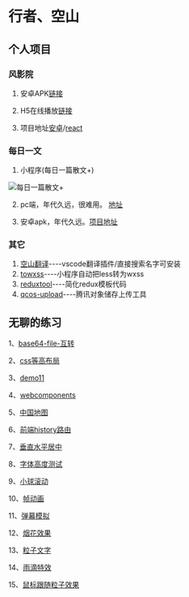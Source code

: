 # 行者、空山

## 个人项目

### 风影院

1. 安卓APK[链接](https://apks-1252514056.cos.ap-chengdu.myqcloud.com/%E9%A3%8E%E5%BD%B1%E9%99%A2_v1.7_2018-10-14-release.apk)

2. H5在线播放[链接](http://movie.zackdk.top/)

3. 项目地址[安卓](https://github.com/CodeByZack/kongtv-android/)/[react](https://github.com/CodeByZack/kongtv-react/)


### 每日一文

1. 小程序(每日一篇散文+)

![每日一篇散文+](https://apks-1252514056.cos.ap-chengdu.myqcloud.com/%E6%AF%8F%E6%97%A5%E4%B8%80%E7%AF%87%E6%95%A3%E6%96%87%2B.jpg)

2. pc端，年代久远，很难用。 [地址](https://emptymountain.netlify.com/)

3. 安卓apk，年代久远。[项目地址](https://github.com/CodeByZack/mryw-android-bmob)

### 其它

1. [空山翻译](https://marketplace.visualstudio.com/items?itemName=zackdk.empty-translate#review-details)----vscode翻译插件/直接搜索名字可安装
2. [towxss](https://www.npmjs.com/package/towxss)----小程序自动把less转为wxss
3. [reduxtool](https://www.npmjs.com/package/@zackdk/reduxtool)----简化redux模板代码
4. [qcos-upload](https://www.npmjs.com/package/qcos-upload)----腾讯对象储存上传工具




## 无聊的练习

1、[base64-file-互转](https://codebyzack.github.io/web_demo/demo/base64-file-互转)

2、[css等高布局](https://codebyzack.github.io/web_demo/demo/css等高布局)

3、[demo11](https://codebyzack.github.io/web_demo/demo/demo11)

4、[webcomponents](https://codebyzack.github.io/web_demo/demo/webcomponents)

5、[中国地图](https://codebyzack.github.io/web_demo/demo/中国地图)

6、[前端history路由](https://codebyzack.github.io/web_demo/demo/前端history路由)

7、[垂直水平居中](https://codebyzack.github.io/web_demo/demo/垂直水平居中)

8、[字体高度测试](https://codebyzack.github.io/web_demo/demo/字体高度测试)

9、[小球滚动](https://codebyzack.github.io/web_demo/demo/小球滚动)

10、[帧动画](https://codebyzack.github.io/web_demo/demo/帧动画)

11、[弹幕模拟](https://codebyzack.github.io/web_demo/demo/弹幕模拟)

12、[烟花效果](https://codebyzack.github.io/web_demo/demo/烟花效果)

13、[粒子文字](https://codebyzack.github.io/web_demo/demo/粒子文字)

14、[雨滴特效](https://codebyzack.github.io/web_demo/demo/雨滴特效)

15、[鼠标跟随粒子效果](https://codebyzack.github.io/web_demo/demo/鼠标跟随粒子效果)